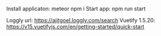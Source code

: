 Install applicaton: meteor npm i
Start app: npm run start

Loggly url: https://ajitgoel.loggly.com/search
Vuetify 1.5.20: https://v15.vuetifyjs.com/en/getting-started/quick-start
